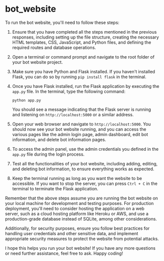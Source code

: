 # bot_website
To run the bot website, you'll need to follow these steps:

1. Ensure that you have completed all the steps mentioned in the previous responses, including setting up the file structure, creating the necessary HTML templates, CSS, JavaScript, and Python files, and defining the required routes and database operations.

2. Open a terminal or command prompt and navigate to the root folder of your bot website project.

3. Make sure you have Python and Flask installed. If you haven't installed Flask, you can do so by running `pip install flask` in the terminal.

4. Once you have Flask installed, run the Flask application by executing the `app.py` file. In the terminal, type the following command:

   ```
   python app.py
   ```

   You should see a message indicating that the Flask server is running and listening on `http://localhost:5000` or a similar address.

5. Open your web browser and navigate to `http://localhost:5000`. You should now see your bot website running, and you can access the various pages like the admin login page, admin dashboard, edit bot information, and delete bot information pages.

6. To access the admin panel, use the admin credentials you defined in the `app.py` file during the login process.

7. Test all the functionalities of your bot website, including adding, editing, and deleting bot information, to ensure everything works as expected.

8. Keep the terminal running as long as you want the website to be accessible. If you want to stop the server, you can press `Ctrl + C` in the terminal to terminate the Flask application.

Remember that the above steps assume you are running the bot website on your local machine for development and testing purposes. For production deployment, you'll need to consider hosting the application on a web server, such as a cloud hosting platform like Heroku or AWS, and use a production-grade database instead of SQLite, among other considerations.

Additionally, for security purposes, ensure you follow best practices for handling user credentials and other sensitive data, and implement appropriate security measures to protect the website from potential attacks.

I hope this helps you run your bot website! If you have any more questions or need further assistance, feel free to ask. Happy coding!
